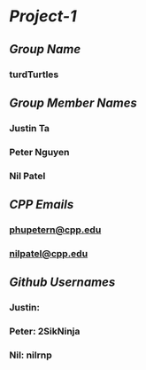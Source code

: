 # *Project-1*
## _Group Name_
### turdTurtles
###
###
###
## _Group Member Names_
### Justin Ta
### Peter Nguyen
### Nil Patel
###
###
###
## _CPP Emails_
### 
### phupetern@cpp.edu
### nilpatel@cpp.edu
###
###
###
## _Github Usernames_
### Justin: 
### Peter: 2SikNinja
### Nil: nilrnp
###
###
###
